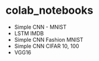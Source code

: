 # colab_notebooks
* Simple CNN - MNIST
* LSTM IMDB
* Simple CNN Fashion MNIST
* Simple CNN CIFAR 10, 100
* VGG16
